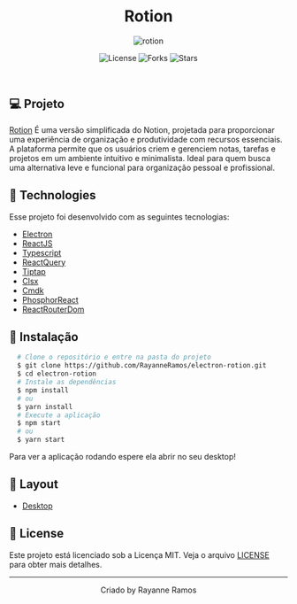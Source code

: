 <h1 align='center'>Rotion</h1>

<p align='center'>
  <img src='https://github.com/user-attachments/assets/0ec95cc6-5b47-448b-bdd4-f5701a8083c5' alt='rotion' />
</p>

<p  align='center'>
  <img src='https://img.shields.io/badge/license-MIT-%23835afd' alt='License' />
  <img src='https://img.shields.io/badge/forks-MIT-%23835afd' alt='Forks' />
  <img src='https://img.shields.io/badge/stars-MIT-%23835afd' alt='Stars' />
</p>

<br>

## 💻 Projeto

[Rotion]() É uma versão simplificada do Notion, projetada para proporcionar uma experiência de organização e produtividade com recursos essenciais. A plataforma permite que os usuários criem e gerenciem notas, tarefas e projetos em um ambiente intuitivo e minimalista. Ideal para quem busca uma alternativa leve e funcional para organização pessoal e profissional.

## 🧪 Technologies

Esse projeto foi desenvolvido com as seguintes tecnologias:

- [Electron](https://www.electronjs.org)
- [ReactJS](https://react.dev/)
- [Typescript](https://www.typescriptlang.org/)
- [ReactQuery](https://www.typescriptlang.org/)
- [Tiptap](https://tiptap.dev/)
- [Clsx](https://www.npmjs.com/package/clsx)
- [Cmdk](https://github.com/pacocoursey/cmdk)
- [PhosphorReact](https://phosphoricons.com/)
- [ReactRouterDom](https://reactrouter.com/)

## 🚀 Instalação

```bash
  # Clone o repositório e entre na pasta do projeto
  $ git clone https://github.com/RayanneRamos/electron-rotion.git
  $ cd electron-rotion
  # Instale as dependências
  $ npm install
  # ou
  $ yarn install
  # Execute a aplicação
  $ npm start
  # ou
  $ yarn start
```

Para ver a aplicação rodando espere ela abrir no seu desktop!

## 🔖 Layout

- [Desktop](<https://www.figma.com/design/pw8KBWhdWm3LUnui2KV17E/Rotion-(Curso-de-Electron)-(Copy)?node-id=1-46&t=GmT9xxwhQ5GyEAQT-1>)

## 📝 License

Este projeto está licenciado sob a Licença MIT. Veja o arquivo [LICENSE](LICENSE) para obter mais detalhes.

---

<p align='center'>Criado by Rayanne Ramos</p>
